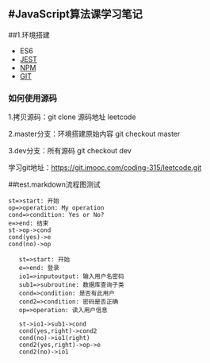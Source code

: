 #JavaScript算法课学习笔记
---
##1.环境搭建
- ES6
- [JEST](https://jestjs.io/zh-Hans/)
- [NPM](https://www.npmjs.com/)
- [GIT](https://git-scm.com/)

### 如何使用源码
1.拷贝源码：git clone 源码地址 leetcode

2.master分支：环境搭建原始内容 git checkout master

3.dev分支：所有源码 git checkout dev

学习git地址：https://git.imooc.com/coding-315/leetcode.git











##test.markdown流程图测试

```flow
st=>start: 开始
op=>operation: My operation
cond=>condition: Yes or No?
e=>end: 结束
st->op->cond
cond(yes)->e
cond(no)->op
```




 ```flow
    st=>start: 开始
    e=>end: 登录
    io1=>inputoutput: 输入用户名密码
    sub1=>subroutine: 数据库查询子类
    cond=>condition: 是否有此用户
    cond2=>condition: 密码是否正确
    op=>operation: 读入用户信息

    st->io1->sub1->cond
    cond(yes,right)->cond2
    cond(no)->io1(right)
    cond2(yes,right)->op->e
    cond2(no)->io1
    

 ```